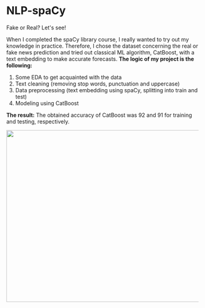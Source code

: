 # NLP-spaCy
Fake or Real? Let's see!

When I completed the spaCy library course, I really wanted to try out my knowledge in practice. Therefore, I chose the dataset concerning the real or fake news prediction and tried out classical ML algorithm, CatBoost, with a text embedding to make accurate forecasts. 
**The logic of my project is the following:**
1.	Some EDA to get acquainted with the data
2.	Text cleaning (removing stop words, punctuation and uppercase)
3.	Data preprocessing (text embedding using spaCy, splitting into train and test)
4.	Modeling using CatBoost

**The result:**
The obtained accuracy of CatBoost was 92 and 91 for training and testing, respectively. 


<image src="https://github.com/AlexeiRozhenko/NLP-spaCy/assets/136263079/b0e51c2a-aa8f-47e2-9ade-90dff9277ac9" width="800" height="450">
